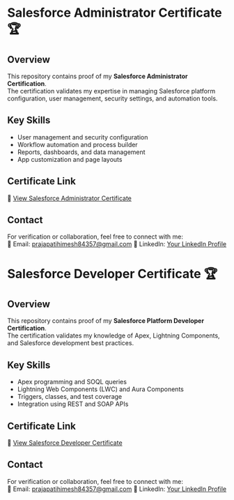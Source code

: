 # Salesforce Administrator Certificate 🏆

## Overview
This repository contains proof of my **Salesforce Administrator Certification**.  
The certification validates my expertise in managing Salesforce platform configuration, user management, security settings, and automation tools.  

## Key Skills
- User management and security configuration  
- Workflow automation and process builder  
- Reports, dashboards, and data management  
- App customization and page layouts  

## Certificate Link
🔗 [View Salesforce Administrator Certificate](https://github.com/Himesh-Prajapati/Salesforce-Administration-Developer-Virtual-Internship/blob/main/SalesForce%20Administration.pdf)  

## Contact
For verification or collaboration, feel free to connect with me:  
📧 Email: prajapatihimesh84357@gmail.com
💼 LinkedIn: [Your LinkedIn Profile](https://www.linkedin.com/in/himesh-prajapati-68b06a356/) 





# Salesforce Developer Certificate 🏆

## Overview
This repository contains proof of my **Salesforce Platform Developer Certification**.  
The certification validates my knowledge of Apex, Lightning Components, and Salesforce development best practices.  

## Key Skills
- Apex programming and SOQL queries  
- Lightning Web Components (LWC) and Aura Components  
- Triggers, classes, and test coverage  
- Integration using REST and SOAP APIs  

## Certificate Link
🔗 [View Salesforce Developer Certificate](https://github.com/Himesh-Prajapati/Salesforce-Administration-Developer-Virtual-Internship/blob/main/Salesforce%20Developer.pdf)  

## Contact
For verification or collaboration, feel free to connect with me:  
📧 Email: prajapatihimesh84357@gmail.com 
💼 LinkedIn: [Your LinkedIn Profile](https://www.linkedin.com/in/himesh-prajapati-68b06a356/)  

